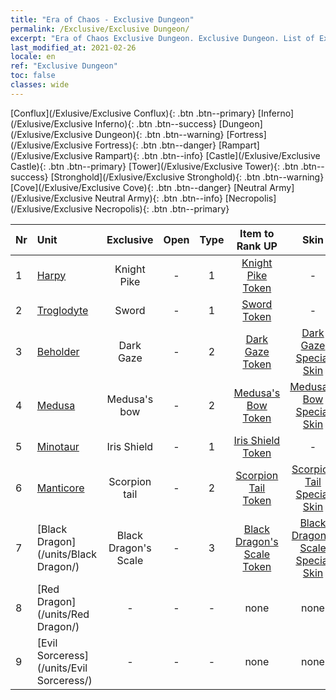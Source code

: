 ```yaml
---
title: "Era of Chaos - Exclusive Dungeon"
permalink: /Exclusive/Exclusive Dungeon/
excerpt: "Era of Chaos Exclusive Dungeon. Exclusive Dungeon. List of Exclusive Dungeonin Era of Chaos"
last_modified_at: 2021-02-26
locale: en
ref: "Exclusive Dungeon"
toc: false
classes: wide
---
```

 [Conflux](/Exlusive/Exclusive Conflux){: .btn .btn--primary} [Inferno](/Exlusive/Exclusive Inferno){: .btn .btn--success} [Dungeon](/Exlusive/Exclusive Dungeon){: .btn .btn--warning} [Fortress](/Exlusive/Exclusive Fortress){: .btn .btn--danger} [Rampart](/Exlusive/Exclusive Rampart){: .btn .btn--info} [Castle](/Exlusive/Exclusive Castle){: .btn .btn--primary} [Tower](/Exlusive/Exclusive Tower){: .btn .btn--success} [Stronghold](/Exlusive/Exclusive Stronghold){: .btn .btn--warning} [Cove](/Exlusive/Exclusive Cove){: .btn .btn--danger} [Neutral Army](/Exlusive/Exclusive Neutral Army){: .btn .btn--info} [Necropolis](/Exlusive/Exclusive Necropolis){: .btn .btn--primary} 

  | Nr |         Unit        |   Exclusive   | Open  |    Type   |  Item to Rank UP      |  Skin   |
  |:---|:--------------------|:-------------:|:-----:|:---------:|:---------------------:|:-------:|
  | 1 | [Harpy](/units/Harpy/) | Knight Pike | - | 1 | [Knight Pike Token](/Items/con_210/) | - |
  | 2 | [Troglodyte](/units/Troglodyte/) | Sword | - | 1 | [Sword Token](/Items/con_163/) | - |
  | 3 | [Beholder](/units/Beholder/) | Dark Gaze | - | 2 | [Dark Gaze Token](/Items/con_1111/) | [Dark Gaze Special Skin](/Items/con_9/) |
  | 4 | [Medusa](/units/Medusa/) | Medusa's bow | - | 2 | [Medusa's Bow Token](/Items/con_101/) | [Medusa's Bow Special Skin](/Items/con_495/) |
  | 5 | [Minotaur](/units/Minotaur/) | Iris Shield | - | 1 | [Iris Shield Token](/Items/con_153/) | - |
  | 6 | [Manticore](/units/Manticore/) | Scorpion tail | - | 2 | [Scorpion Tail Token](/Items/con_873/) | [Scorpion Tail Special Skin](/Items/con_1179/) |
  | 7 | [Black Dragon](/units/Black Dragon/) | Black Dragon's Scale | - | 3 | [Black Dragon's Scale Token](/Items/con_1215/) | [Black Dragon's Scale Special Skin](/Items/con_604/) |
  | 8 | [Red Dragon](/units/Red Dragon/) | - | - | - | none | none |
  | 9 | [Evil Sorceress](/units/Evil Sorceress/) | - | - | - | none | none |
